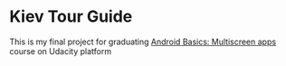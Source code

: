 # Kiev Tour Guide
This is my final project for graduating [Android Basics: Multiscreen apps](https://classroom.udacity.com/courses/ud839) course on Udacity platform 
